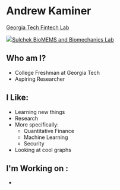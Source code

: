 # Andrew Kaminer

[Georgia Tech Fintech Lab](https://github.com/gtfintechlab)

<a href="https://www.sulchek2.gatech.edu/"><img src="https://user-images.githubusercontent.com/94922098/217366614-fa059589-98f6-4b36-b181-cf998638f8a9.png"></img>Sulchek BioMEMS and Biomechanics Lab</a>

## Who am I?
- College Freshman at Georgia Tech
- Aspiring Researcher

## I Like: 
- Learning new things
- Research
- More specifically:
   - Quantitative Finance
   - Machine Learning
   - Security 
- Looking at cool graphs

## I'm Working on :
- 
